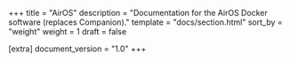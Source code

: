 +++
title = "AirOS"
description = "Documentation for the AirOS Docker software (replaces Companion)."
template = "docs/section.html"
sort_by = "weight"
weight = 1
draft = false

[extra]
document_version = "1.0"
+++
